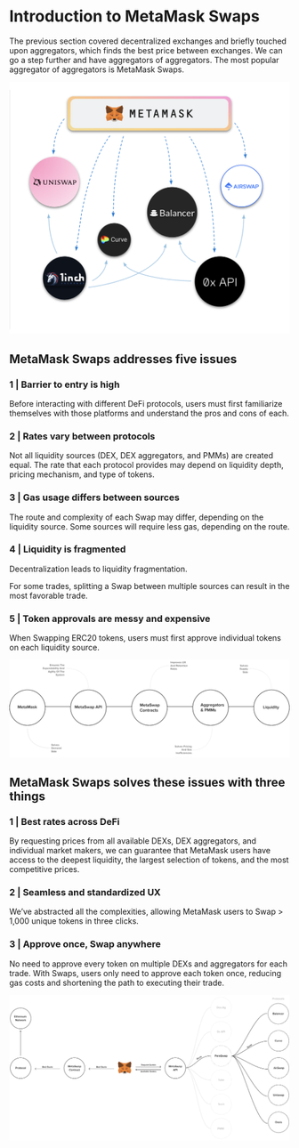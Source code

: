 # Introduction to MetaMask Swaps

The previous section covered decentralized exchanges and briefly touched upon aggregators, which finds the best price between exchanges. We can go a step further and have aggregators of aggregators. The most popular aggregator of aggregators is MetaMask Swaps.

![metamask-swaps-aggregator](/docs/img/S05/metamask-swaps-aggregator.png)

## MetaMask Swaps addresses five issues

### 1 | Barrier to entry is high

Before interacting with different DeFi protocols, users must first familiarize themselves with those platforms and understand the pros and cons of each.

### 2 | Rates vary between protocols

Not all liquidity sources (DEX, DEX aggregators, and PMMs) are created equal. The rate that each protocol provides may depend on liquidity depth, pricing mechanism, and type of tokens.

### 3 | Gas usage differs between sources

The route and complexity of each Swap may differ, depending on the liquidity source. Some sources will require less gas, depending on the route.

### 4 | Liquidity is fragmented

Decentralization leads to liquidity fragmentation.

For some trades, splitting a Swap between multiple sources can result in the most favorable trade.

### 5 | Token approvals are messy and expensive

When Swapping ERC20 tokens, users must first approve individual tokens on each liquidity source.

![metamask-flow-cycle](/docs/img/S05/metamask-flow-cycle.png)

## MetaMask Swaps solves these issues with three things

### 1 | Best rates across DeFi

By requesting prices from all available DEXs, DEX aggregators, and individual market makers, we can guarantee that MetaMask users have access to the deepest liquidity, the largest selection of tokens, and the most competitive prices.

### 2 | Seamless and standardized UX

We’ve abstracted all the complexities, allowing MetaMask users to Swap > 1,000 unique tokens in three clicks.

### 3 | Approve once, Swap anywhere

No need to approve every token on multiple DEXs and aggregators for each trade. With Swaps, users only need to approve each token once, reducing gas costs and shortening the path to executing their trade.

![metamask-swaps-order-flow](/docs/img/S05/metamask-swaps-order-flow.png)
